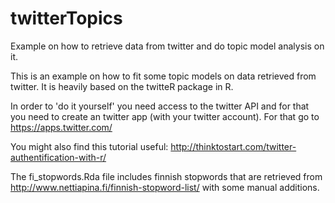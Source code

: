 # twitterTopics
Example on how to retrieve data from twitter and do topic model analysis on it.

This is an example on how to fit some topic models on data retrieved from twitter. It is heavily based on the twitteR package in R.  

In order to 'do it yourself' you need access to the twitter API and for that you need to create an twitter app (with your twitter account). 
For that go to https://apps.twitter.com/ 

You might also find this tutorial useful: http://thinktostart.com/twitter-authentification-with-r/

The fi_stopwords.Rda file includes finnish stopwords that are retrieved from http://www.nettiapina.fi/finnish-stopword-list/ 
with some manual additions.
